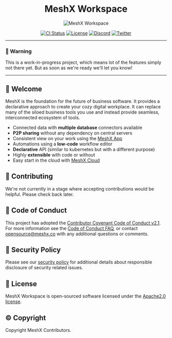 <!--
parent:
  order: false
-->

<div align="center">
  <h1>MeshX Workspace</h1>
</div>

<!-- Header -->
<p align="center"><img src="docs/images/meshx-workspace-header.png" alt="MeshX Workspace"></p>

<!-- Badges -->
<p align="center">
    <a href="https://github.com/meshx-org/meshx/actions/workflows/ci.yaml"><img src="https://github.com/meshx-org/meshx/actions/workflows/ci.yaml/badge.svg?branch=main" alt="CI Status"></a>
    <a href="https://packagist.org/packages/laravel/cashier"><img src="https://img.shields.io/github/license/meshx-org/meshx?color=blue" alt="License"></a>
    <a href="#"><img alt="Discord" src="https://img.shields.io/discord/674675845423562762?label=Discord&logo=discord&style=social"></a>
    <a href="#"><img src="https://img.shields.io/twitter/follow/meshxhq?style=social" alt="Twitter"></a>
</p>

---

### 🚨 Warning
This is a work-in-progress project, which means lot of the features simply not there yet. But as soon as we're ready we'll let you know!

---

## 👋 Welcome

MeshX is the foundation for the future of business software. It provides a declarative approach to create your cozy digital workplace. It can replace many of the siloed business tools you use and instead provide seamless, interconnected ecosystem of tools. 

- Connected data with **multiple database** connectors available
- **P2P sharing** without any dependency on central servers
- Consistent view on your work using the [MeshX App][app-link]
- Automations using a **low-code** workflow editor
- **Declarative** API (similar to kubernetes but with a different purpose)
- Highly **extensible** with code or without
- Easy start in the cloud with [MeshX Cloud][cloud-link]

<!--
## Contributing
Thank you for considering contributing to MeshX! You can read the contribution guide [here](.github/CONTRIBUTING.md).
-->

## 🚧 Contributing
We're not currently in a stage where accepting contributions would be helpful. Please check back later.

## 📙 Code of Conduct

This project has adopted the [Contributor Covenant Code of Conduct v2.1](CODE_OF_CONDUCT.md). For more information see the [Code of Conduct FAQ](https://www.contributor-covenant.org/faq), or contact [opensource@meshx.co](mailto:opensource@meshx.co) with any additional questions or comments.

## 👮 Security Policy

Please see our [security policy](./SECURITY.md) for additional details about responsible disclosure of security related issues.

## 📜 License

MeshX Workspace is open-sourced software licensed under the [Apache2.0 license](LICENSE).

## ©️ Copyright

Copyright MeshX Contributors.

[app-link]: https://meshx.co
[cloud-link]: https://meshx.co
